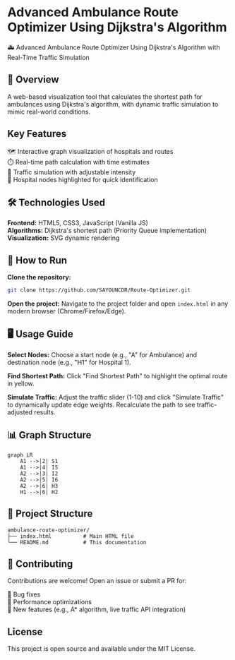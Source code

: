 # Advanced Ambulance Route Optimizer Using Dijkstra's Algorithm

🚑 Advanced Ambulance Route Optimizer Using Dijkstra's Algorithm with Real-Time Traffic Simulation

## 📌 Overview

A web-based visualization tool that calculates the shortest path for ambulances using Dijkstra's algorithm, with dynamic traffic simulation to mimic real-world conditions.

## Key Features

🗺️ Interactive graph visualization of hospitals and routes  
⏱️ Real-time path calculation with time estimates  
🚦 Traffic simulation with adjustable intensity  
🏥 Hospital nodes highlighted for quick identification

## 🛠️ Technologies Used

**Frontend:** HTML5, CSS3, JavaScript (Vanilla JS)  
**Algorithms:** Dijkstra's shortest path (Priority Queue implementation)  
**Visualization:** SVG dynamic rendering

## 🚀 How to Run

**Clone the repository:**

```bash
git clone https://github.com/SAYOUNCDR/Route-Optimizer.git
```

**Open the project:**
Navigate to the project folder and open `index.html` in any modern browser (Chrome/Firefox/Edge).

## 🖥️ Usage Guide

**Select Nodes:**
Choose a start node (e.g., "A" for Ambulance) and destination node (e.g., "H1" for Hospital 1).

**Find Shortest Path:**
Click "Find Shortest Path" to highlight the optimal route in yellow.

**Simulate Traffic:**
Adjust the traffic slider (1-10) and click "Simulate Traffic" to dynamically update edge weights. Recalculate the path to see traffic-adjusted results.

## 📊 Graph Structure

```mermaid
graph LR
    A1 -->|2| S1
    A1 -->|4| I5
    A2 -->|3| I2
    A2 -->|5| I6
    A2 -->|6| H3
    H1 -->|6| H2
```

## 📂 Project Structure

```
ambulance-route-optimizer/
├── index.html          # Main HTML file
└── README.md           # This documentation
```

## 🤝 Contributing

Contributions are welcome! Open an issue or submit a PR for:

🐛 Bug fixes  
🚀 Performance optimizations  
🌟 New features (e.g., A\* algorithm, live traffic API integration)

## License

This project is open source and available under the MIT License.
